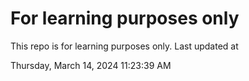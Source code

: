 # For learning purposes only
This repo is for learning purposes only.
Last updated at

Thursday, March 14, 2024 11:23:39 AM

